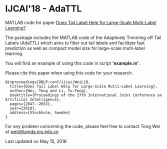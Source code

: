 # IJCAI'18 - AdaTTL 
MATLAB code for paper [Does Tail Label Help for Large-Scale Multi-Label Learning?](https://www.ijcai.org/proceedings/2018/0395.pdf)

The package includes the MATLAB code of the Adaptively Trimming off Tail Labels (AdaTTL) which aims to filter out tail labels and facilitate fast prediction as well as compact model size for large-scale multi-label learning.


You will find an example of using this code in script **'example.m'**.

Please cite this paper when using this code for your research.


```
@inproceedings{DBLP:conf/ijcai/WeiL18,
  title={Does Tail Label Help for Large-Scale Multi-Label Learning},
  author={Wei, Tong and Li, Yu-Feng},
  booktitle={Proceedings of the 27th International Joint Conference on Artificial Intelligence},
  pages={2847--2853},
  year={2018},
  address={Stockholm, Sweden}
}
```

For any problem concerning the code, please feel free to contact Tong Wei at weit@lamda.nju.edu.cn


Last updated on May 15, 2018
